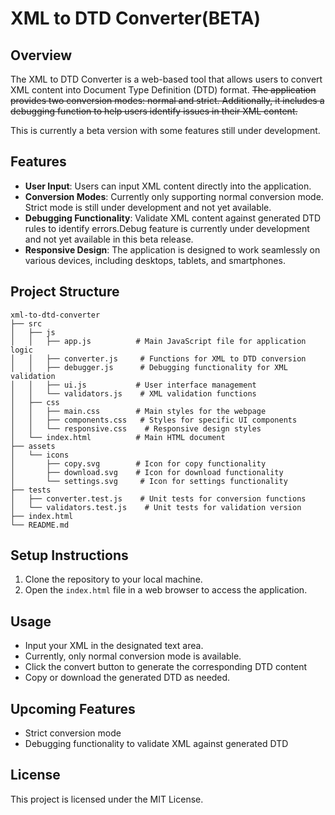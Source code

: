 # XML to DTD Converter(BETA)

## Overview
The XML to DTD Converter is a web-based tool that allows users to convert XML content into Document Type Definition (DTD) format. ~~The application provides two conversion modes: normal and strict. Additionally, it includes a debugging function to help users identify issues in their XML content.~~

This is currently a beta version with some features still under development.

## Features
- **User Input**: Users can input XML content directly into the application.
- **Conversion Modes**: Currently only supporting normal conversion mode. Strict mode is still under development and not yet available.
- **Debugging Functionality**: Validate XML content against generated DTD rules to identify errors.Debug feature is currently under development and not yet available in this beta release.
- **Responsive Design**: The application is designed to work seamlessly on various devices, including desktops, tablets, and smartphones.

## Project Structure
```
xml-to-dtd-converter
├── src
│   ├── js
│   │   ├── app.js          # Main JavaScript file for application logic
│   │   ├── converter.js     # Functions for XML to DTD conversion
│   │   ├── debugger.js      # Debugging functionality for XML validation
│   │   ├── ui.js           # User interface management
│   │   └── validators.js    # XML validation functions
│   ├── css
│   │   ├── main.css        # Main styles for the webpage
│   │   ├── components.css   # Styles for specific UI components
│   │   └── responsive.css    # Responsive design styles
│   └── index.html          # Main HTML document
├── assets
│   └── icons
│       ├── copy.svg        # Icon for copy functionality
│       ├── download.svg    # Icon for download functionality
│       └── settings.svg     # Icon for settings functionality
├── tests
│   ├── converter.test.js    # Unit tests for conversion functions
│   └── validators.test.js    # Unit tests for validation version 
├── index.html
└── README.md
```

## Setup Instructions
1. Clone the repository to your local machine.
2. Open the `index.html` file in a web browser to access the application.

## Usage
- Input your XML in the designated text area.
- Currently, only normal conversion mode is available.
- Click the convert button to generate the corresponding DTD content
- Copy or download the generated DTD as needed.

## Upcoming Features
- Strict conversion mode
- Debugging functionality to validate XML against generated DTD

## License
This project is licensed under the MIT License.